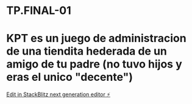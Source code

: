 # TP.FINAL-01
#  KPT es un juego de administracion de una tiendita hederada de un amigo de tu padre (no tuvo hijos y eras el unico "decente")

[Edit in StackBlitz next generation editor ⚡️](https://stackblitz.com/~/github.com/Buaty777/TP.FINAL-01)
